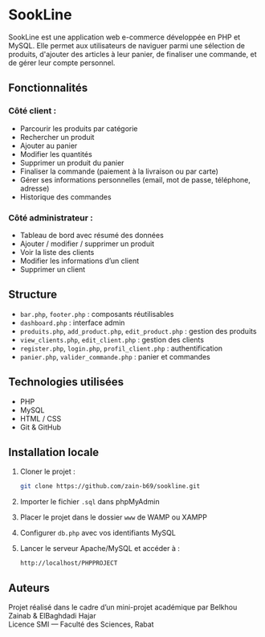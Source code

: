 # SookLine

SookLine est une application web e-commerce développée en PHP et MySQL. Elle permet aux utilisateurs de naviguer parmi une sélection de produits, d'ajouter des articles à leur panier, de finaliser une commande, et de gérer leur compte personnel.

## Fonctionnalités

### Côté client :
- Parcourir les produits par catégorie
- Rechercher un produit
- Ajouter au panier
- Modifier les quantités
- Supprimer un produit du panier
- Finaliser la commande (paiement à la livraison ou par carte)
- Gérer ses informations personnelles (email, mot de passe, téléphone, adresse)
- Historique des commandes

### Côté administrateur :
- Tableau de bord avec résumé des données
- Ajouter / modifier / supprimer un produit
- Voir la liste des clients
- Modifier les informations d’un client
- Supprimer un client

## Structure

- `bar.php`, `footer.php` : composants réutilisables
- `dashboard.php` : interface admin
- `produits.php`, `add_product.php`, `edit_product.php` : gestion des produits
- `view_clients.php`, `edit_client.php` : gestion des clients
- `register.php`, `login.php`, `profil_client.php` : authentification
- `panier.php`, `valider_commande.php` : panier et commandes

## Technologies utilisées

- PHP 
- MySQL
- HTML / CSS 
- Git & GitHub

## Installation locale

1. Cloner le projet :
   ```bash
   git clone https://github.com/zain-b69/sookline.git
   ```

2. Importer le fichier `.sql` dans phpMyAdmin 

3. Placer le projet dans le dossier `www` de WAMP ou XAMPP

4. Configurer `db.php` avec vos identifiants MySQL

5. Lancer le serveur Apache/MySQL et accéder à :
   ```
   http://localhost/PHPPROJECT
   ```

## Auteurs

Projet réalisé dans le cadre d’un mini-projet académique par Belkhou Zainab & ElBaghdadi Hajar  
Licence SMI — Faculté des Sciences, Rabat
